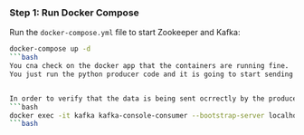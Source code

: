 ### Step 1: Run Docker Compose

Run the `docker-compose.yml` file to start Zookeeper and Kafka:

```bash
docker-compose up -d
```bash
You cna check on the docker app that the containers are running fine.
You just run the python producer code and it is going to start sending the data in real time by batches of 1000.


In order to verify that the data is being sent ocrrectly by the producer, we can check with :
```bash
docker exec -it kafka kafka-console-consumer --bootstrap-server localhost:9092 --topic iomt_traffic_stream --from-beginning
```bash
